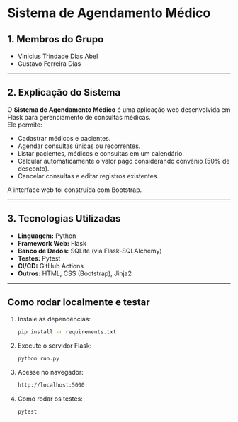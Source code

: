 # Sistema de Agendamento Médico

## 1. Membros do Grupo

- Vinicius Trindade Dias Abel  
- Gustavo Ferreira Dias

---

## 2. Explicação do Sistema

O **Sistema de Agendamento Médico** é uma aplicação web desenvolvida em Flask para gerenciamento de consultas médicas.  
Ele permite:
- Cadastrar médicos e pacientes.
- Agendar consultas únicas ou recorrentes.
- Listar pacientes, médicos e consultas em um calendário.
- Calcular automaticamente o valor pago considerando convênio (50% de desconto).
- Cancelar consultas e editar registros existentes.

A interface web foi construída com Bootstrap.

---

## 3. Tecnologias Utilizadas

- **Linguagem:** Python
- **Framework Web:** Flask  
- **Banco de Dados:** SQLite (via Flask-SQLAlchemy)  
- **Testes:** Pytest  
- **CI/CD:** GitHub Actions 
- **Outros:** HTML, CSS (Bootstrap), Jinja2

---

## Como rodar localmente e testar

1. Instale as dependências:
   ```bash
   pip install -r requirements.txt
   ```

2. Execute o servidor Flask:
   ```bash
   python run.py
   ```
   
3. Acesse no navegador:
   ```bash
   http://localhost:5000
   ```

4. Como rodar os testes:
   ```bash
   pytest
   ```